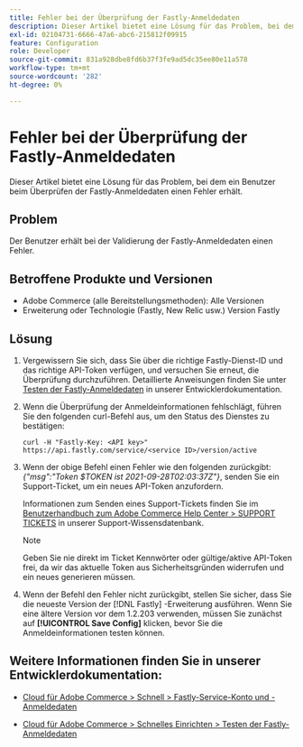 ```yaml
---
title: Fehler bei der Überprüfung der Fastly-Anmeldedaten
description: Dieser Artikel bietet eine Lösung für das Problem, bei dem ein Benutzer beim Überprüfen der Fastly-Anmeldedaten einen Fehler erhält.
exl-id: 02104731-6666-47a6-abc6-215812f09915
feature: Configuration
role: Developer
source-git-commit: 831a928dbe8fd6b37f3fe9ad5dc35ee80e11a578
workflow-type: tm+mt
source-wordcount: '282'
ht-degree: 0%

---
```


# Fehler bei der Überprüfung der Fastly-Anmeldedaten

Dieser Artikel bietet eine Lösung für das Problem, bei dem ein Benutzer beim Überprüfen der Fastly-Anmeldedaten einen Fehler erhält.

## Problem

Der Benutzer erhält bei der Validierung der Fastly-Anmeldedaten einen Fehler.

## Betroffene Produkte und Versionen

* Adobe Commerce (alle Bereitstellungsmethoden): Alle Versionen
* Erweiterung oder Technologie (Fastly, New Relic usw.) Version Fastly

## Lösung

1. Vergewissern Sie sich, dass Sie über die richtige Fastly-Dienst-ID und das richtige API-Token verfügen, und versuchen Sie erneut, die Überprüfung durchzuführen. Detaillierte Anweisungen finden Sie unter [Testen der Fastly-Anmeldedaten](https://devdocs.magento.com/cloud/cdn/configure-fastly.html#test-the-fastly-credentials) in unserer Entwicklerdokumentation.
1. Wenn die Überprüfung der Anmeldeinformationen fehlschlägt, führen Sie den folgenden curl-Befehl aus, um den Status des Dienstes zu bestätigen:

   ```curl
   curl -H "Fastly-Key: <API key>" https://api.fastly.com/service/<service ID>/version/active
   ```

1. Wenn der obige Befehl einen Fehler wie den folgenden zurückgibt: *{&quot;msg&quot;:&quot;Token $TOKEN ist 2021-09-28T02:03:37Z&quot;}*, senden Sie ein Support-Ticket, um ein neues API-Token anzufordern.

   Informationen zum Senden eines Support-Tickets finden Sie im [Benutzerhandbuch zum Adobe Commerce Help Center > SUPPORT TICKETS](/help/help-center-guide/help-center/magento-help-center-user-guide.md#support-tickets) in unserer Support-Wissensdatenbank.

   >[!NOTE]
   >
   >Geben Sie nie direkt im Ticket Kennwörter oder gültige/aktive API-Token frei, da wir das aktuelle Token aus Sicherheitsgründen widerrufen und ein neues generieren müssen.

1. Wenn der Befehl den Fehler nicht zurückgibt, stellen Sie sicher, dass Sie die neueste Version der [!DNL Fastly] -Erweiterung ausführen. Wenn Sie eine ältere Version vor dem 1.2.203 verwenden, müssen Sie zunächst auf **[!UICONTROL Save Config]** klicken, bevor Sie die Anmeldeinformationen testen können.

## Weitere Informationen finden Sie in unserer Entwicklerdokumentation:

* [Cloud für Adobe Commerce > Schnell > Fastly-Service-Konto und -Anmeldedaten](https://devdocs.magento.com/cloud/cdn/cloud-fastly.html#fastly-service-account-and-credentials)

* [Cloud für Adobe Commerce > Schnelles Einrichten > Testen der Fastly-Anmeldedaten](https://devdocs.magento.com/cloud/cdn/configure-fastly.html#test-the-fastly-credentials)
